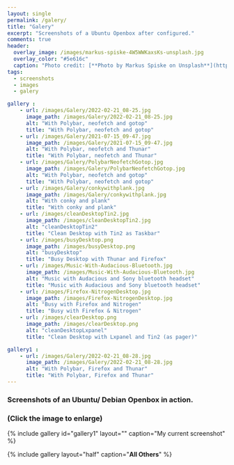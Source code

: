```yaml
---
layout: single
permalink: /galery/
title: "Galery"
excerpt: "Screenshots of a Ubuntu Openbox after configured."
comments: true
header:
  overlay_image: /images/markus-spiske-4W5WWKaxsKs-unsplash.jpg
  overlay_color: "#5e616c"
  caption: "Photo credit: [**Photo by Markus Spiske on Unsplash**](https://unsplash.com/photos/4W5WWKaxsKs)"
tags:
  - screenshots
  - images
  - galery

gallery :
    - url: /images/Galery/2022-02-21_08-25.jpg
      image_path: /images/Galery/2022-02-21_08-25.jpg
      alt: "With Polybar, neofetch and gotop"
      title: "With Polybar, neofetch and gotop"    
    - url: /images/Galery/2021-07-15_09-47.jpg
      image_path: /images/Galery/2021-07-15_09-47.jpg
      alt: "With Polybar, neofetch and Thunar"
      title: "With Polybar, neofetch and Thunar"
    - url: /images/Galery/PolybarNeofetchGotop.jpg
      image_path: /images/Galery/PolybarNeofetchGotop.jpg
      alt: "With Polybar, neofetch and gotop"
      title: "With Polybar, neofetch and gotop"
    - url: /images/Galery/conkywithplank.jpg
      image_path: /images/Galery/conkywithplank.jpg
      alt: "With conky and plank"
      title: "With conky and plank"
    - url: /images/cleanDesktopTin2.jpg
      image_path: /images/cleanDesktopTin2.jpg
      alt: "cleanDesktopTin2"
      title: "Clean Desktop with Tin2 as Taskbar"
    - url: /images/busyDesktop.png
      image_path: /images/busyDesktop.png
      alt: "busyDesktop"
      title: "Busy Desktop with Thunar and Firefox"
    - url: /images/Music-With-Audacious-Bluetooth.jpg
      image_path: /images/Music-With-Audacious-Bluetooth.jpg
      alt: "Music with Audacious and Sony bluetooth headset"
      title: "Music with Audacious and Sony bluetooth headset"
    - url: /images/Firefox-NitrogenDesktop.jpg
      image_path: /images/Firefox-NitrogenDesktop.jpg
      alt: "Busy with Firefox and Nitrogen"
      title: "Busy with Firefox & Nitrogen"
    - url: /images/clearDesktop.png
      image_path: /images/clearDesktop.png
      alt: "cleanDesktopLxpanel"
      title: "Clean Desktop with Lxpanel and Tin2 (as pager)"

gallery1 : 
    - url: /images/Galery/2022-02-21_08-28.jpg
      image_path: /images/Galery/2022-02-21_08-28.jpg
      alt: "With Polybar, Firefox and Thunar"
      title: "With Polybar, Firefox and Thunar"
---
```

### Screenshots of an Ubuntu/ Debian Openbox in action.
### (Click the image to enlarge)
{% include gallery id="gallery1" layout="" caption="My current screenshot" %}

{% include gallery layout="half" caption="**All Others**" %}
